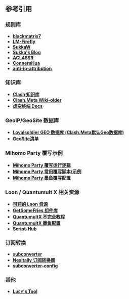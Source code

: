 ## 参考引用

### 规则库

- **[blackmatrix7](https://github.com/blackmatrix7/ios_rule_script/tree/master/rule/Clash)**
- **[LM-Firefly](https://github.com/LM-Firefly/Rules)**
- **[SukkaW](https://github.com/SukkaW/Surge)**
- **[Sukka's Blog](https://blog.skk.moe/post/i-have-my-unique-surge-setup/)**
- **[ACL4SSR](https://github.com/ACL4SSR/ACL4SSR/tree/master/Clash)**
- **[ConnersHua](https://github.com/ConnersHua/RuleGo/tree/master/Surge/Ruleset)**
- **[anti-ip-attribution](https://github.com/SunsetMkt/anti-ip-attribution)**

### 知识库

- **[Clash 知识库](https://clash.wiki/)**
- **[Clash.Meta Wiki-older](https://clash-meta.gitbook.io/clash.meta-wiki-older)**
- **[虚空终端 Docs](https://wiki.metacubex.one/config/)**

### GeoIP/GeoSite 数据库

- **[Loyalsoldier GEO 数据库 (Clash.Meta默认Geo数据库)](https://github.com/Loyalsoldier/v2ray-rules-dat)**
- **[GeoSite清单](https://github.com/MetaCubeX/meta-rules-dat/tree/meta/geo/geosite/classical)**

### Mihomo Party 覆写示例

- **[Mihomo Party 覆写运行逻辑](https://mihomo.party/docs/guide/override/yaml)**
- **[Mihomo Party 常用覆写脚本/示例](https://github.com/mihomo-party-org/override-hub)**
- **[Mihomo Party 墨鱼覆写配置](https://github.com/ddgksf2013/Profile/blob/master/MihomoParty.yaml)**

### Loon / Quantumult X 相关资源

- **[可莉的 Loon 资源](https://github.com/luestr/ProxyResource/tree/main?tab=readme-ov-file#%E6%8F%92%E4%BB%B6%E5%88%97%E8%A1%A8)**
- **[GetSomeFries 组件库](https://github.com/VirgilClyne/GetSomeFries)**
- **[QuantumultX 不完全教程](https://www.notion.so/Quantumult-X-1d32ddc6e61c4892ad2ec5ea47f00917)**
- **[QuantumultX 墨鱼配置](https://github.com/ddgksf2013/ddgksf2013)**
- **[Script-Hub](https://scripthub.vercel.app/)**

### 订阅转换

- **[subconverter](https://github.com/tindy2013/subconverter/blob/master/README-cn.md)**
- **[Nexitally 订阅转换器](https://nexconvert.com/)**
- **[subconverter-config](https://github.com/SleepyHeeead/subconverter-config)**

### 其他

- **[Lᴜᴄʏ's Tool](https://wiki.repcz.link/proxytool/)**
